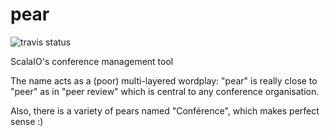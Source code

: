 # pear

![travis status](https://travis-ci.org/ScalaIO/pear.svg?branch=master)

ScalaIO's conference management tool

The name acts as a (poor) multi-layered wordplay: "pear" is really close to "peer" as in "peer review" which is central to any conference organisation.

Also, there is a variety of pears named "Conférence", which makes perfect sense :)
